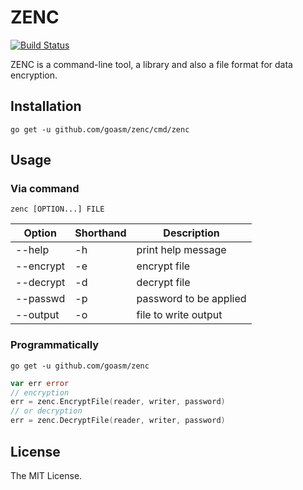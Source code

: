 # ZENC

[![Build Status](https://travis-ci.org/goasm/zenc.svg?branch=master)](https://travis-ci.org/goasm/zenc)

ZENC is a command-line tool, a library and also a file format for data encryption.

## Installation

```
go get -u github.com/goasm/zenc/cmd/zenc
```

## Usage

### Via command

```
zenc [OPTION...] FILE
```

| Option    | Shorthand | Description            |
| --------- | --------- | ---------------------- |
| --help    | -h        | print help message     |
| --encrypt | -e        | encrypt file           |
| --decrypt | -d        | decrypt file           |
| --passwd  | -p        | password to be applied |
| --output  | -o        | file to write output   |

### Programmatically

```
go get -u github.com/goasm/zenc
```

```go
var err error
// encryption
err = zenc.EncryptFile(reader, writer, password)
// or decryption
err = zenc.DecryptFile(reader, writer, password)
```

## License

The MIT License.
